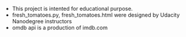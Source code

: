 
- This project is intented for educational purpose.
- fresh_tomatoes.py, fresh_tomatoes.html were designed by Udacity Nanodegree instructors
- omdb api is a production of imdb.com
